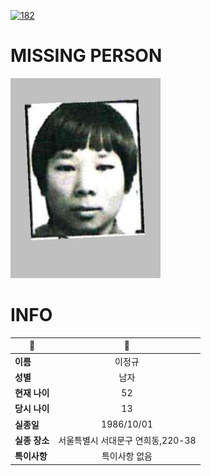 [![182](https://img.shields.io/badge/%EC%8B%A4%EC%A2%85%EC%8B%A0%EA%B3%A0%EB%8A%94%20%EA%B5%AD%EB%B2%88%EC%97%86%EC%9D%B4-182-blue)](http://safe182.go.kr/index.do)

# MISSING PERSON

<img src="./missing_person.jpg">

# INFO

|🔑|💎|
|--|:--:|
|**이름**|이정규|
|**성별**|남자|
|**현재 나이**|52|
|**당시 나이**|13|
|**실종일**|1986/10/01|
|**실종 장소**|서울특별시 서대문구 연희동,220-38|
|**특이사항**|특이사항 없음|
